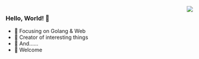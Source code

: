 <img align="right" src="https://github-readme-stats.vercel.app/api?username=iuu6&show_icons=true&icon_color=CE1D2D&text_color=718096&bg_color=ffffff&hide_title=true" />

### Hello, World! 👋

- :orange_book: Focusing on Golang & Web
- :hammer: Creator of interesting things
- :ram: And……
- :ram: Welcome
